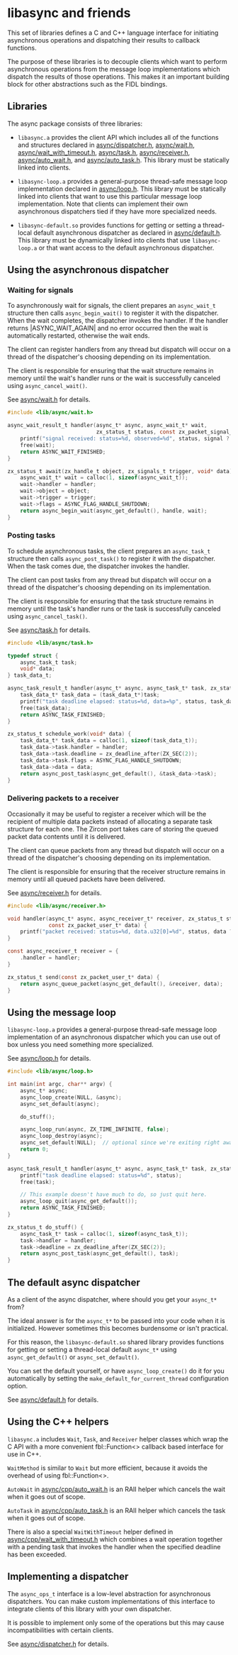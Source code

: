# libasync and friends

This set of libraries defines a C and C++ language interface for initiating
asynchronous operations and dispatching their results to callback functions.

The purpose of these libraries is to decouple clients which want to perform
asynchronous operations from the message loop implementations which dispatch
the results of those operations.  This makes it an important building block
for other abstractions such as the FIDL bindings.

## Libraries

The async package consists of three libraries:

- `libasync.a` provides the client API which includes all of the functions
and structures declared in [async/dispatcher.h](include/async/dispatcher.h),
[async/wait.h](include/async/wait.h), [async/wait_with_timeout.h](include/async/wait_with_timeout.h),
[async/task.h](include/async/task.h), [async/receiver.h](include/async/receiver.h),
[async/auto_wait.h](include/async/auto_wait.h), and [async/auto_task.h](include/async/auto_task.h).
This library must be statically linked into clients.

- `libasync-loop.a` provides a general-purpose thread-safe message loop
implementation declared in [async/loop.h](include/async/loop.h).  This library
must be statically linked into clients that want to use this particular message
loop implementation.  Note that clients can implement their own asynchronous
dispatchers tied if they have more specialized needs.

- `libasync-default.so` provides functions for getting or setting a thread-local
default asynchronous dispatcher as declared in [async/default.h](include/async/default.h).
This library must be dynamically linked into clients that use `libasync-loop.a`
or that want access to the default asynchronous dispatcher.

## Using the asynchronous dispatcher

### Waiting for signals

To asynchronously wait for signals, the client prepares an `async_wait_t`
structure then calls `async_begin_wait()` to register it with the dispatcher.
When the wait completes, the dispatcher invokes the handler.  If the handler
returns |ASYNC_WAIT_AGAIN| and no error occurred then the wait is automatically
restarted, otherwise the wait ends.

The client can register handlers from any thread but dispatch will occur
on a thread of the dispatcher's choosing depending on its implementation.

The client is responsible for ensuring that the wait structure remains in
memory until the wait's handler runs or the wait is successfully canceled using
`async_cancel_wait()`.

See [async/wait.h](include/async/wait.h) for details.

```c
#include <lib/async/wait.h>

async_wait_result_t handler(async_t* async, async_wait_t* wait,
                            zx_status_t status, const zx_packet_signal_t* signal) {
    printf("signal received: status=%d, observed=%d", status, signal ? signal->observed : 0);
    free(wait);
    return ASYNC_WAIT_FINISHED;
}

zx_status_t await(zx_handle_t object, zx_signals_t trigger, void* data) {
    async_wait_t* wait = calloc(1, sizeof(async_wait_t));
    wait->handler = handler;
    wait->object = object;
    wait->trigger = trigger;
    wait->flags = ASYNC_FLAG_HANDLE_SHUTDOWN;
    return async_begin_wait(async_get_default(), handle, wait);
}
```

### Posting tasks

To schedule asynchronous tasks, the client prepares an `async_task_t`
structure then calls `async_post_task()` to register it with the dispatcher.
When the task comes due, the dispatcher invokes the handler.

The client can post tasks from any thread but dispatch will occur
on a thread of the dispatcher's choosing depending on its implementation.

The client is responsible for ensuring that the task structure remains in
memory until the task's handler runs or the task is successfully canceled using
`async_cancel_task()`.

See [async/task.h](include/async/task.h) for details.

```c
#include <lib/async/task.h>

typedef struct {
    async_task_t task;
    void* data;
} task_data_t;

async_task_result_t handler(async_t* async, async_task_t* task, zx_status_t status) {
    task_data_t* task_data = (task_data_t*)task;
    printf("task deadline elapsed: status=%d, data=%p", status, task_data->data);
    free(task_data);
    return ASYNC_TASK_FINISHED;
}

zx_status_t schedule_work(void* data) {
    task_data_t* task_data = calloc(1, sizeof(task_data_t));
    task_data->task.handler = handler;
    task_data->task.deadline = zx_deadline_after(ZX_SEC(2));
    task_data->task.flags = ASYNC_FLAG_HANDLE_SHUTDOWN;
    task_data->data = data;
    return async_post_task(async_get_default(), &task_data->task);
}
```

### Delivering packets to a receiver

Occasionally it may be useful to register a receiver which will be the
recipient of multiple data packets instead of allocating a separate task
structure for each one.  The Zircon port takes care of storing the queued
packet data contents until it is delivered.

The client can queue packets from any thread but dispatch will occur
on a thread of the dispatcher's choosing depending on its implementation.

The client is responsible for ensuring that the receiver structure remains in
memory until all queued packets have been delivered.

See [async/receiver.h](include/async/receiver.h) for details.

```c
#include <lib/async/receiver.h>

void handler(async_t* async, async_receiver_t* receiver, zx_status_t status,
             const zx_packet_user_t* data) {
    printf("packet received: status=%d, data.u32[0]=%d", status, data ? data.u32[0] : 0);
}

const async_receiver_t receiver = {
    .handler = handler;
}

zx_status_t send(const zx_packet_user_t* data) {
    return async_queue_packet(async_get_default(), &receiver, data);
}
```

## Using the message loop

`libasync-loop.a` provides a general-purpose thread-safe message loop
implementation of an asynchronous dispatcher which you can use out of box
unless you need something more specialized.

See [async/loop.h](include/async/loop.h) for details.

```c
#include <lib/async/loop.h>

int main(int argc, char** argv) {
    async_t* async;
    async_loop_create(NULL, &async);
    async_set_default(async);

    do_stuff();

    async_loop_run(async, ZX_TIME_INFINITE, false);
    async_loop_destroy(async);
    async_set_default(NULL);  // optional since we're exiting right away
    return 0;
}

async_task_result_t handler(async_t* async, async_task_t* task, zx_status_t status) {
    printf("task deadline elapsed: status=%d", status);
    free(task);

    // This example doesn't have much to do, so just quit here.
    async_loop_quit(async_get_default());
    return ASYNC_TASK_FINISHED;
}

zx_status_t do_stuff() {
    async_task_t* task = calloc(1, sizeof(async_task_t));
    task->handler = handler;
    task->deadline = zx_deadline_after(ZX_SEC(2));
    return async_post_task(async_get_default(), task);
}
```

## The default async dispatcher

As a client of the async dispatcher, where should you get your `async_t*` from?

The ideal answer is for the `async_t*` to be passed into your code when it is
initialized.  However sometimes this becomes burdensome or isn't practical.

For this reason, the `libasync-default.so` shared library provides functions
for getting or setting a thread-local default `async_t*` using
`async_get_default()` or `async_set_default()`.

You can set the default yourself, or have `async_loop_create()` do it
for you automatically by setting the `make_default_for_current_thread`
configuration option.

See [async/default.h](include/async/default.h) for details.

## Using the C++ helpers

`libasync.a` includes `Wait`, `Task`, and `Receiver` helper classes which wrap
the C API with a more convenient fbl::Function<> callback based interface
for use in C++.

`WaitMethod` is similar to `Wait` but more efficient, because it avoids the
overhead of using fbl::Function<>.

`AutoWait` in [async/cpp/auto_wait.h](include/async/cpp/auto_wait.h) is an RAII
helper which cancels the wait when it goes out of scope.

`AutoTask` in [async/cpp/auto_task.h](include/async/cpp/auto_task.h) is an RAII
helper which cancels the task when it goes out of scope.

There is also a special `WaitWithTimeout` helper defined in
[async/cpp/wait_with_timeout.h](include/async/cpp/wait_with_timeout.h)
which combines a wait operation together with a pending task that invokes the
handler when the specified deadline has been exceeded.

## Implementing a dispatcher

The `async_ops_t` interface is a low-level abstraction for asynchronous
dispatchers.  You can make custom implementations of this interface to
integrate clients of this library with your own dispatcher.

It is possible to implement only some of the operations but this may cause
incompatibilities with certain clients.

See [async/dispatcher.h](include/async/dispatcher.h) for details.
